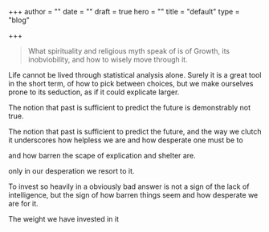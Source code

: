 +++
author = ""
date = ""
draft = true
hero = ""
title = "default"
type = "blog"

+++
> What spirituality and religious myth speak of is of Growth, its inobviobility, and how to wisely move through it.

Life cannot be lived through statistical analysis alone. Surely it is a great tool in the short term, of how to pick between choices, but we make ourselves prone to its seduction, as if it could explicate larger.

The notion that past is sufficient to predict the future is demonstrably not true.

The notion that past is sufficient to predict the future, and the way we clutch it underscores how helpless we are and how desperate one must be to 

and how barren the scape of explication and shelter are.

only in our desperation we resort to it.

To invest so heavily in a obviously bad answer is not a sign of the lack of intelligence, but the sign of how barren things seem and how desperate we are for it.

The weight we have invested in it